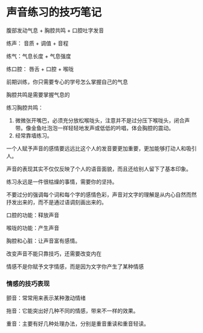 # 声音练习的技巧笔记

腹部发动气息 + 胸腔共鸣 + 口腔吐字发音

练声： 音质 + 调值 + 音程

练气：气息长度 + 气息强度

练口腔： 唇舌 + 口腔 + 喉咙

前期训练，你只需要专心的学号怎么掌握自己的气息

胸腔共鸣是需要掌握气息的

练习胸腔共鸣：

1. 微微张开嘴巴，必须充分放松喉咙头，注意并不是过分压下喉咙头，闭合声带。像金鱼吐泡泡一样轻轻地发声或低低的吟唱，体会胸腔的震动。
2. 经常靠墙练习。

一个人赋予声音的感情要远远比这个人的发音要更加重要，更加能够打动人和吸引人。

声音的表现其实不仅仅反映了个人的语音面貌，而且还给别人留下了基本印象。

练习永远是一件很枯燥的事情，需要你的坚持。

不要过分的强调每个词和每个字的感情色彩，声音对文字的理解是从内心自然而然抒发出来的，而不是通过语调刻画出来的。

口腔的功能：释放声音

喉咙的功能：产生声音

胸腔和心脏：让声音富有感情。



改变声音不能只靠技巧，还需要改变内在

情感不是你赋予文字情感，而是因为文字你产生了某种情感

### 情感的技巧表现

颤音：常常用来表示某种激动情绪

拖音：它能突出好几种不同的情感，带来不一样的效果。

重音：主要有好几种处理办法，分别是重音重读和重音轻读。



